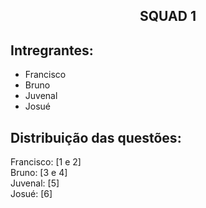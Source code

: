 <h2 align="center">SQUAD 1</h2>

## Intregrantes:
- Francisco
- Bruno
- Juvenal
- Josué

## Distribuição das questões:

Francisco: [1 e 2]  
Bruno: [3 e 4]  
Juvenal: [5]  
Josué: [6]